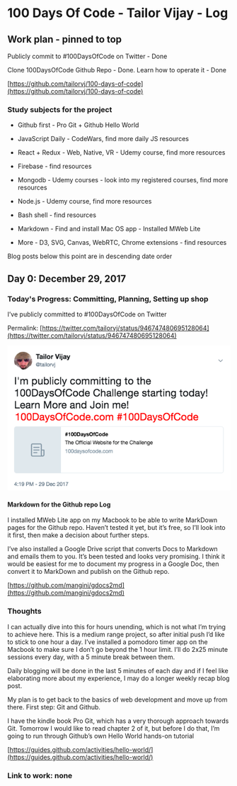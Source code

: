 # 100 Days Of Code - Tailor Vijay - Log

## Work plan - pinned to top

Publicly commit to #100DaysOfCode on Twitter - Done

Clone 100DaysOfCode Github Repo - Done. Learn how to operate it - Done

[https://github.com/tailorvj/100-days-of-code](https://github.com/tailorvj/100-days-of-code) 

### Study subjects for the project

* Github first - Pro Git + Github Hello World

* JavaScript Daily - CodeWars, find more daily JS resources

* React + Redux - Web, Native, VR - Udemy course, find more resources

* Firebase - find resources

* Mongodb - Udemy courses - look into my registered courses, find more resources

* Node.js - Udemy course, find more resources

* Bash shell - find resources

* Markdown - Find and install Mac OS app - Installed MWeb Lite

* More - D3, SVG, Canvas, WebRTC, Chrome extensions - find resources

Blog posts below this point are in descending date order

## Day 0: December 29, 2017

### **Today's Progress**: Committing, Planning, Setting up shop

I’ve publicly committed to #100DaysOfCode on Twitter

Permalink: [https://twitter.com/tailorvj/status/946747480695128064](https://twitter.com/tailorvj/status/946747480695128064) 

![2017-12-29 100DaysOfCode committing tweet screenshot](images/20171229-100DaysOfCode-Committing-Tweet.png)

#### Markdown for the Github repo Log

I installed MWeb Lite app on my Macbook to be able to write MarkDown pages for the Github repo. Haven’t tested it yet, but it’s free, so I’ll look into it first, then make a decision about further steps. 

I’ve also installed a Google Drive script that converts Docs to Markdown and emails them to you. It’s been tested and looks very promising. I think it would be easiest for me to document my progress in a Google Doc, then convert it to MarkDown and publish on the Github repo. 

[https://github.com/mangini/gdocs2md](https://github.com/mangini/gdocs2md) 

### Thoughts

I can actually dive into this for hours unending, which is not what I’m trying to achieve here. This is a medium range project, so after initial push I’d like to stick to one hour a day. I’ve installed a pomodoro timer app on the Macbook to make sure I don’t go beyond the 1 hour limit. I’ll do 2x25 minute sessions every day, with a 5 minute break between them. 

Daily blogging will be done in the last 5 minutes of each day and if I feel like elaborating more about my experience, I may do a longer weekly recap blog post. 

My plan is to get back to the basics of web development and move up from there. First step: Git and Github. 

I have the kindle book Pro Git, which has a very thorough approach towards Git. Tomorrow I would like to read chapter 2 of it, but before I do that, I’m going to run through Github’s own Hello World hands-on tutorial

[https://guides.github.com/activities/hello-world/](https://guides.github.com/activities/hello-world/) 

### **Link to work**: none

